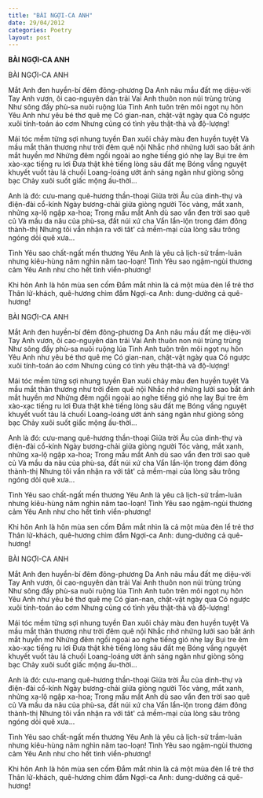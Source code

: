 ```yaml
---
title: "BÀI NGỢI-CA ANH"
date: 29/04/2012
categories: Poetry
layout: post
---
```


**BÀI NGỢI-CA ANH**

BÀI NGỢI-CA ANH


Mắt Anh đen huyền-bí đêm đông-phương
Da Anh nâu mầu đất mẹ diệu-vời
Tay Anh vươn, ôi cao-nguyên dàn trải
Vai Anh thuôn non núi trùng trùng
Như sông đầy phù-sa nuôi ruộng lúa
Tình Anh tuôn trên môi ngọt nụ hôn
Yêu Anh như yêu bé thơ quê mẹ
Có gian-nan, chật-vật ngày qua
Có ngược xuôi tính-toán áo cơm
Nhưng củng có tình yêu thật-thà và độ-lượng!

Mái tóc mềm từng sợi nhung tuyền
Đan xuôi chảy màu đen huyền tuyệt
Và mầu mắt thân thương như trời đêm quê nội
Nhắc nhớ nhửng lưới sao bắt ánh mắt huyền mơ
Nhửng đêm ngồi ngoài ao nghe tiếng gió nhẹ lay
Bụi tre êm xào-xạc tiếng ru lơi
Đưa thật khẻ tiếng lòng sâu đất mẹ
Bóng vầng nguyệt khuyết vuốt tàu lá chuối
Loang-loáng ướt ánh sáng ngân như giòng sông bạc
Chảy xuôi suốt giấc mộng ấu-thời...

Anh là đó: cưu-mang quê-hương thần-thoại
Giửa trời Âu của dinh-thự và điện-đài cổ-kính
Ngày bương-chải giửa giòng người
Tóc vàng, mắt xanh, nhửng xa-lộ ngập xa-hoa;
Trong mầu mắt Anh dù sao vẩn đen trời sao quê củ
Và mầu da nâu của phù-sa, đất núi xứ cha
Vẩn lẩn-lộn trong đám đông thành-thị
Nhưng tôi vẩn nhận ra với tât' cả mềm-mại
của lòng sâu trông ngóng dỏi quê xưa...

Tình Yêu sao chất-ngất mến thương
Yêu Anh là yêu cả lịch-sử  trầm-luân
nhưng kiêu-hùng năm nghìn năm tao-loạn!
Tình Yêu sao ngậm-ngùi thương cảm
Yêu Anh như cho hết tình viển-phương!

Khi hôn Anh là hôn mùa sen cốm
Đắm mắt nhìn là cả một mùa đèn lể trẻ thơ
Thân lử-khách, quê-hương chìm đắm
Ngợi-ca Anh: dung-dưởng cả quê-hương!

BÀI NGỢI-CA ANH


Mắt Anh đen huyền-bí đêm đông-phương
Da Anh nâu mầu đất mẹ diệu-vời
Tay Anh vươn, ôi cao-nguyên dàn trải
Vai Anh thuôn non núi trùng trùng
Như sông đầy phù-sa nuôi ruộng lúa
Tình Anh tuôn trên môi ngọt nụ hôn
Yêu Anh như yêu bé thơ quê mẹ
Có gian-nan, chật-vật ngày qua
Có ngược xuôi tính-toán áo cơm
Nhưng củng có tình yêu thật-thà và độ-lượng!

Mái tóc mềm từng sợi nhung tuyền
Đan xuôi chảy màu đen huyền tuyệt
Và mầu mắt thân thương như trời đêm quê nội
Nhắc nhớ nhửng lưới sao bắt ánh mắt huyền mơ
Nhửng đêm ngồi ngoài ao nghe tiếng gió nhẹ lay
Bụi tre êm xào-xạc tiếng ru lơi
Đưa thật khẻ tiếng lòng sâu đất mẹ
Bóng vầng nguyệt khuyết vuốt tàu lá chuối
Loang-loáng ướt ánh sáng ngân như giòng sông bạc
Chảy xuôi suốt giấc mộng ấu-thời...

Anh là đó: cưu-mang quê-hương thần-thoại
Giửa trời Âu của dinh-thự và điện-đài cổ-kính
Ngày bương-chải giửa giòng người
Tóc vàng, mắt xanh, nhửng xa-lộ ngập xa-hoa;
Trong mầu mắt Anh dù sao vẩn đen trời sao quê củ
Và mầu da nâu của phù-sa, đất núi xứ cha
Vẩn lẩn-lộn trong đám đông thành-thị
Nhưng tôi vẩn nhận ra với tât' cả mềm-mại
của lòng sâu trông ngóng dỏi quê xưa...

Tình Yêu sao chất-ngất mến thương
Yêu Anh là yêu cả lịch-sử  trầm-luân
nhưng kiêu-hùng năm nghìn năm tao-loạn!
Tình Yêu sao ngậm-ngùi thương cảm
Yêu Anh như cho hết tình viển-phương!

Khi hôn Anh là hôn mùa sen cốm
Đắm mắt nhìn là cả một mùa đèn lể trẻ thơ
Thân lử-khách, quê-hương chìm đắm
Ngợi-ca Anh: dung-dưởng cả quê-hương!

BÀI NGỢI-CA ANH


Mắt Anh đen huyền-bí đêm đông-phương
Da Anh nâu mầu đất mẹ diệu-vời
Tay Anh vươn, ôi cao-nguyên dàn trải
Vai Anh thuôn non núi trùng trùng
Như sông đầy phù-sa nuôi ruộng lúa
Tình Anh tuôn trên môi ngọt nụ hôn
Yêu Anh như yêu bé thơ quê mẹ
Có gian-nan, chật-vật ngày qua
Có ngược xuôi tính-toán áo cơm
Nhưng củng có tình yêu thật-thà và độ-lượng!

Mái tóc mềm từng sợi nhung tuyền
Đan xuôi chảy màu đen huyền tuyệt
Và mầu mắt thân thương như trời đêm quê nội
Nhắc nhớ nhửng lưới sao bắt ánh mắt huyền mơ
Nhửng đêm ngồi ngoài ao nghe tiếng gió nhẹ lay
Bụi tre êm xào-xạc tiếng ru lơi
Đưa thật khẻ tiếng lòng sâu đất mẹ
Bóng vầng nguyệt khuyết vuốt tàu lá chuối
Loang-loáng ướt ánh sáng ngân như giòng sông bạc
Chảy xuôi suốt giấc mộng ấu-thời...

Anh là đó: cưu-mang quê-hương thần-thoại
Giửa trời Âu của dinh-thự và điện-đài cổ-kính
Ngày bương-chải giửa giòng người
Tóc vàng, mắt xanh, nhửng xa-lộ ngập xa-hoa;
Trong mầu mắt Anh dù sao vẩn đen trời sao quê củ
Và mầu da nâu của phù-sa, đất núi xứ cha
Vẩn lẩn-lộn trong đám đông thành-thị
Nhưng tôi vẩn nhận ra với tât' cả mềm-mại
của lòng sâu trông ngóng dỏi quê xưa...

Tình Yêu sao chất-ngất mến thương
Yêu Anh là yêu cả lịch-sử  trầm-luân
nhưng kiêu-hùng năm nghìn năm tao-loạn!
Tình Yêu sao ngậm-ngùi thương cảm
Yêu Anh như cho hết tình viển-phương!

Khi hôn Anh là hôn mùa sen cốm
Đắm mắt nhìn là cả một mùa đèn lể trẻ thơ
Thân lử-khách, quê-hương chìm đắm
Ngợi-ca Anh: dung-dưởng cả quê-hương!
